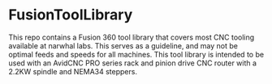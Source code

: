 # FusionToolLibrary

This repo contains a Fusion 360 tool library that covers most CNC tooling available at narwhal labs. This serves as a guideline, and may not be optimal feeds and speeds for all machines. This tool library is intended to be used with an AvidCNC PRO series rack and pinion drive CNC router with a 2.2KW spindle and NEMA34 steppers.

